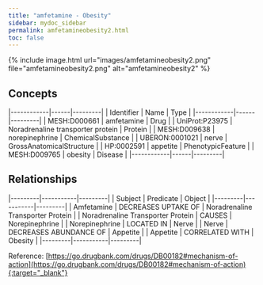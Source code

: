 ```yaml
---
title: "amfetamine - Obesity"
sidebar: mydoc_sidebar
permalink: amfetamineobesity2.html
toc: false 
---
```


{% include image.html url="images/amfetamineobesity2.png" file="amfetamineobesity2.png" alt="amfetamineobesity2" %}

## Concepts

|------------|------|---------|
| Identifier | Name | Type    |
|------------|------|---------|
| MESH:D000661 | amfetamine | Drug |
| UniProt:P23975 | Noradrenaline transporter protein | Protein |
| MESH:D009638 | norepinephrine | ChemicalSubstance |
| UBERON:0001021 | nerve | GrossAnatomicalStructure |
| HP:0002591 | appetite | PhenotypicFeature |
| MESH:D009765 | obesity | Disease |
|------------|------|---------|

## Relationships

|---------|-----------|---------|
| Subject | Predicate | Object  |
|---------|-----------|---------|
| Amfetamine | DECREASES UPTAKE OF | Noradrenaline Transporter Protein |
| Noradrenaline Transporter Protein | CAUSES | Norepinephrine |
| Norepinephrine | LOCATED IN | Nerve |
| Nerve | DECREASES ABUNDANCE OF | Appetite |
| Appetite | CORRELATED WITH | Obesity |
|---------|-----------|---------|

Reference: [https://go.drugbank.com/drugs/DB00182#mechanism-of-action](https://go.drugbank.com/drugs/DB00182#mechanism-of-action){:target="_blank"}